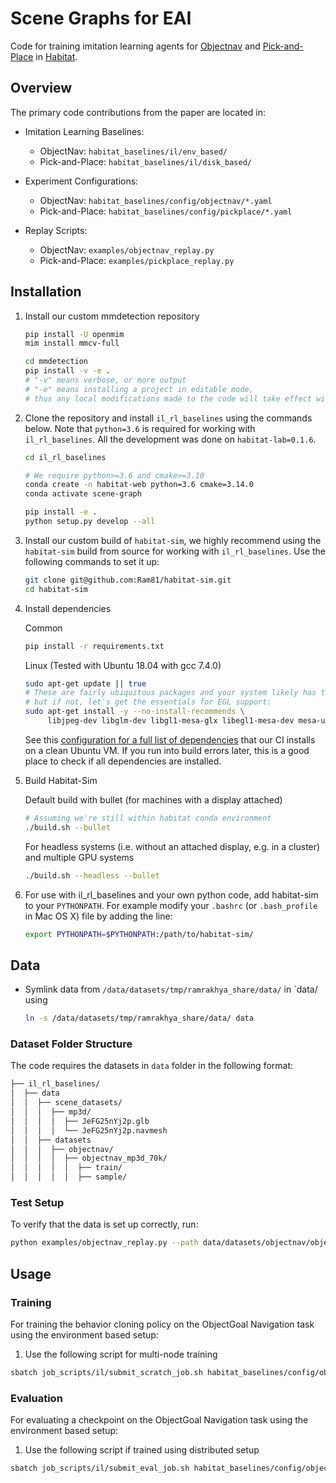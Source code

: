 # Scene Graphs for EAI

Code for training imitation learning agents for [Objectnav](https://arxiv.org/abs/2006.13171) and [Pick-and-Place](https://arxiv.org/abs/2204.03514) in [Habitat](https://aihabitat.org/).

## Overview

The primary code contributions from the paper are located in:
- Imitation Learning Baselines:
    - ObjectNav: `habitat_baselines/il/env_based/`
    - Pick-and-Place: `habitat_baselines/il/disk_based/`

- Experiment Configurations:
    - ObjectNav: `habitat_baselines/config/objectnav/*.yaml`
    - Pick-and-Place: `habitat_baselines/config/pickplace/*.yaml`

- Replay Scripts:
    - ObjectNav: `examples/objectnav_replay.py`
    - Pick-and-Place: `examples/pickplace_replay.py`

## Installation

1. Install our custom mmdetection repository

    ```bash
    pip install -U openmim
    mim install mmcv-full

    cd mmdetection
    pip install -v -e .
    # "-v" means verbose, or more output
    # "-e" means installing a project in editable mode,
    # thus any local modifications made to the code will take effect without reinstallation.
    ```

1. Clone the repository and install `il_rl_baselines` using the commands below. Note that `python=3.6` is required for working with `il_rl_baselines`. All the development was done on `habitat-lab=0.1.6`.

    ```bash
    cd il_rl_baselines

    # We require python>=3.6 and cmake>=3.10
    conda create -n habitat-web python=3.6 cmake=3.14.0
    conda activate scene-graph

    pip install -e .
    python setup.py develop --all
    ```

1. Install our custom build of `habitat-sim`, we highly recommend using the `habitat-sim` build from source for working with `il_rl_baselines`. Use the following commands to set it up:

    ```bash
    git clone git@github.com:Ram81/habitat-sim.git
    cd habitat-sim
    ```

1. Install dependencies

    Common

   ```bash
   pip install -r requirements.txt
   ```

    Linux (Tested with Ubuntu 18.04 with gcc 7.4.0)

   ```bash
   sudo apt-get update || true
   # These are fairly ubiquitous packages and your system likely has them already,
   # but if not, let's get the essentials for EGL support:
   sudo apt-get install -y --no-install-recommends \
        libjpeg-dev libglm-dev libgl1-mesa-glx libegl1-mesa-dev mesa-utils xorg-dev freeglut3-dev
   ```

   See this [configuration for a full list of dependencies](https://github.com/facebookresearch/habitat-sim/blob/master/.circleci/config.yml#L64) that our CI installs on a clean Ubuntu VM. If you run into build errors later, this is a good place to check if all dependencies are installed.

1. Build Habitat-Sim

    Default build with bullet (for machines with a display attached)

   ```bash
   # Assuming we're still within habitat conda environment
   ./build.sh --bullet
   ```

    For headless systems (i.e. without an attached display, e.g. in a cluster) and multiple GPU systems

   ```bash
   ./build.sh --headless --bullet
   ```

1. For use with il_rl_baselines and your own python code, add habitat-sim to your `PYTHONPATH`. For example modify your `.bashrc` (or `.bash_profile` in Mac OS X) file by adding the line:
   ```bash
   export PYTHONPATH=$PYTHONPATH:/path/to/habitat-sim/
   ```


## Data

- Symlink data from `/data/datasets/tmp/ramrakhya_share/data/` in `data/ using

  ```bash
  ln -s /data/datasets/tmp/ramrakhya_share/data/ data
  ```

### Dataset Folder Structure

The code requires the datasets in `data` folder in the following format:

  ```bash
  ├── il_rl_baselines/
  │  ├── data
  │  │  ├── scene_datasets/
  │  │  │  ├── mp3d/
  │  │  │  │  ├── JeFG25nYj2p.glb
  │  │  │  │  └── JeFG25nYj2p.navmesh
  │  │  ├── datasets
  │  │  │  ├── objectnav/
  │  │  │  │  ├── objectnav_mp3d_70k/
  │  │  │  │  │  ├── train/
  │  │  │  │  │  ├── sample/
  ```


### Test Setup

To verify that the data is set up correctly, run:

  ```bash
  python examples/objectnav_replay.py --path data/datasets/objectnav/objectnav_mp3d/objectnav_mp3d_70k/sample/sample.json.gz  --detector-config configs/detector/mask_rcnn/mask_rcnn_r50_150k_256x256.py --detector-checkpoint data/new_checkpoints/mmdet/detectormask_rcnn_r50_1496cat_150k_ds_256x256.pth  --save-step-image --save-videos --num-episodes 1
  ```


## Usage

### Training


For training the behavior cloning policy on the ObjectGoal Navigation task using the environment based setup:
    
1. Use the following script for multi-node training

  ```bash
  sbatch job_scripts/il/submit_scratch_job.sh habitat_baselines/config/objectnav/il_ddp_objectnav.yaml
  ```

### Evaluation


For evaluating a checkpoint on the ObjectGoal Navigation task using the environment based setup:
    
1. Use the following script if trained using distributed setup

  ```bash
  sbatch job_scripts/il/submit_eval_job.sh habitat_baselines/config/objectnav/il_ddp_objectnav.yaml
  ```
